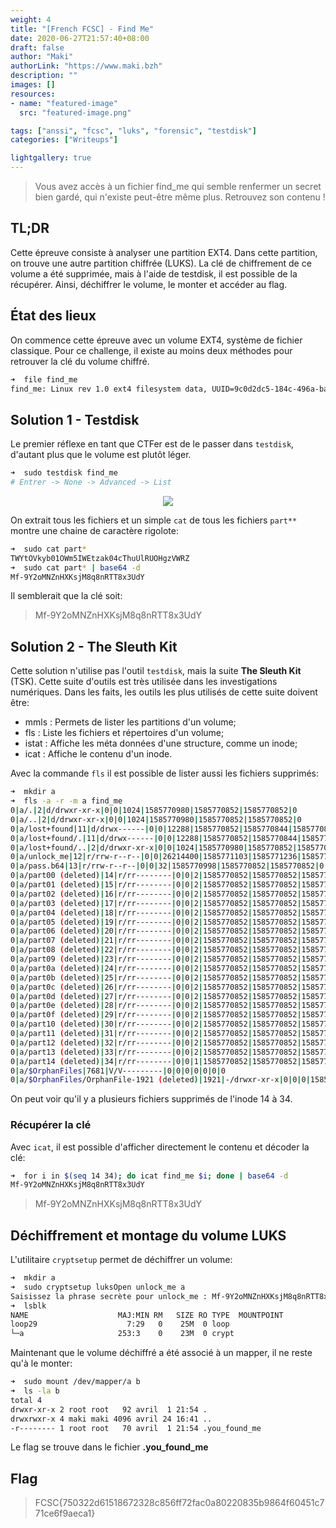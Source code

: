 ```yaml
---
weight: 4
title: "[French FCSC] - Find Me"
date: 2020-06-27T21:57:40+08:00
draft: false
author: "Maki"
authorLink: "https://www.maki.bzh"
description: ""
images: []
resources:
- name: "featured-image"
  src: "featured-image.png"

tags: ["anssi", "fcsc", "luks", "forensic", "testdisk"]
categories: ["Writeups"]

lightgallery: true
---
```


>Vous avez accès à un fichier find_me qui semble renfermer un secret bien gardé, qui n'existe peut-être même plus. Retrouvez son contenu !

## TL;DR

Cette épreuve consiste à analyser une partition EXT4. Dans cette partition, on trouve une autre partition chiffrée (LUKS). La clé de chiffrement de ce volume a été supprimée, mais à l'aide de testdisk, il est possible de la récupérer. Ainsi, déchiffrer le volume, le monter et accéder au flag.

## État des lieux

On commence cette épreuve avec un volume EXT4, système de fichier classique. Pour ce challenge, il existe au moins deux méthodes pour retrouver la clé du volume chiffré.

```bash
➜  file find_me 
find_me: Linux rev 1.0 ext4 filesystem data, UUID=9c0d2dc5-184c-496a-ba8e-477309e521d9, volume name "find_me" (needs journal recovery) (extents) (64bit) (large files) (huge files)
```

## Solution 1 - Testdisk

Le premier réflexe en tant que CTFer est de le passer dans `testdisk`, d'autant plus que le volume est plutôt léger.

```bash
➜  sudo testdisk find_me
# Entrer -> None -> Advanced -> List
```

<center>

![](https://i.imgur.com/QrHBHMJ.png)

</center>

On extrait tous les fichiers et un simple `cat` de tous les fichiers `part**` montre une chaine de caractère rigolote:

```bash
➜  sudo cat part*
TWYtOVkyb01OWm5IWEtzak04cThuUlRUOHgzVWRZ
➜  sudo cat part* | base64 -d
Mf-9Y2oMNZnHXKsjM8q8nRTT8x3UdY
```

Il semblerait que la clé soit:

> Mf-9Y2oMNZnHXKsjM8q8nRTT8x3UdY

## Solution 2 - The Sleuth Kit

Cette solution n'utilise pas l'outil `testdisk`, mais la suite __The Sleuth Kit__ (TSK). Cette suite d'outils est très utilisée dans les investigations numériques. Dans les faits, les outils les plus utilisés de cette suite doivent être:

* mmls : Permets de lister les partitions d'un volume;
* fls : Liste les fichiers et répertoires d'un volume;
* istat : Affiche les méta données d'une structure, comme un inode;
* icat : Affiche le contenu d'un inode.

Avec la commande `fls` il est possible de lister aussi les fichiers supprimés:

```bash
➜  mkdir a
➜  fls -a -r -m a find_me 
0|a/.|2|d/drwxr-xr-x|0|0|1024|1585770980|1585770852|1585770852|0
0|a/..|2|d/drwxr-xr-x|0|0|1024|1585770980|1585770852|1585770852|0
0|a/lost+found|11|d/drwx------|0|0|12288|1585770852|1585770844|1585770844|0
0|a/lost+found/.|11|d/drwx------|0|0|12288|1585770852|1585770844|1585770844|0
0|a/lost+found/..|2|d/drwxr-xr-x|0|0|1024|1585770980|1585770852|1585770852|0
0|a/unlock_me|12|r/rrw-r--r--|0|0|26214400|1585771103|1585771236|1585771236|0
0|a/pass.b64|13|r/rrw-r--r--|0|0|32|1585770998|1585770852|1585770852|0
0|a/part00 (deleted)|14|r/rr--------|0|0|2|1585770852|1585770852|1585770852|0
0|a/part01 (deleted)|15|r/rr--------|0|0|2|1585770852|1585770852|1585770852|0
0|a/part02 (deleted)|16|r/rr--------|0|0|2|1585770852|1585770852|1585770852|0
0|a/part03 (deleted)|17|r/rr--------|0|0|2|1585770852|1585770852|1585770852|0
0|a/part04 (deleted)|18|r/rr--------|0|0|2|1585770852|1585770852|1585770852|0
0|a/part05 (deleted)|19|r/rr--------|0|0|2|1585770852|1585770852|1585770852|0
0|a/part06 (deleted)|20|r/rr--------|0|0|2|1585770852|1585770852|1585770852|0
0|a/part07 (deleted)|21|r/rr--------|0|0|2|1585770852|1585770852|1585770852|0
0|a/part08 (deleted)|22|r/rr--------|0|0|2|1585770852|1585770852|1585770852|0
0|a/part09 (deleted)|23|r/rr--------|0|0|2|1585770852|1585770852|1585770852|0
0|a/part0a (deleted)|24|r/rr--------|0|0|2|1585770852|1585770852|1585770852|0
0|a/part0b (deleted)|25|r/rr--------|0|0|2|1585770852|1585770852|1585770852|0
0|a/part0c (deleted)|26|r/rr--------|0|0|2|1585770852|1585770852|1585770852|0
0|a/part0d (deleted)|27|r/rr--------|0|0|2|1585770852|1585770852|1585770852|0
0|a/part0e (deleted)|28|r/rr--------|0|0|2|1585770852|1585770852|1585770852|0
0|a/part0f (deleted)|29|r/rr--------|0|0|2|1585770852|1585770852|1585770852|0
0|a/part10 (deleted)|30|r/rr--------|0|0|2|1585770852|1585770852|1585770852|0
0|a/part11 (deleted)|31|r/rr--------|0|0|2|1585770852|1585770852|1585770852|0
0|a/part12 (deleted)|32|r/rr--------|0|0|2|1585770852|1585770852|1585770852|0
0|a/part13 (deleted)|33|r/rr--------|0|0|2|1585770852|1585770852|1585770852|0
0|a/part14 (deleted)|34|r/rr--------|0|0|1|1585770852|1585770852|1585770852|0
0|a/$OrphanFiles|7681|V/V---------|0|0|0|0|0|0|0
0|a/$OrphanFiles/OrphanFile-1921 (deleted)|1921|-/drwxr-xr-x|0|0|0|1585770852|1585770852|1585770852|0
```

On peut voir qu'il y a plusieurs fichiers supprimés de l'inode 14 à 34.

### Récupérer la clé 

Avec `icat`, il est possible d'afficher directement le contenu et décoder la clé:

```bash
➜  for i in $(seq 14 34); do icat find_me $i; done | base64 -d
Mf-9Y2oMNZnHXKsjM8q8nRTT8x3UdY
```

> Mf-9Y2oMNZnHXKsjM8q8nRTT8x3UdY

## Déchiffrement et montage du volume LUKS

L'utilitaire `cryptsetup` permet de déchiffrer un volume:

```bash
➜  mkdir a
➜  sudo cryptsetup luksOpen unlock_me a 
Saisissez la phrase secrète pour unlock_me : Mf-9Y2oMNZnHXKsjM8q8nRTT8x3UdY
➜  lsblk
NAME                    MAJ:MIN RM   SIZE RO TYPE  MOUNTPOINT
loop29                    7:29   0    25M  0 loop  
└─a                     253:3    0    23M  0 crypt 
```

Maintenant que le volume déchiffré a été associé à un mapper, il ne reste qu'à le monter:

```bash
➜  sudo mount /dev/mapper/a b 
➜  ls -la b 
total 4
drwxr-xr-x 2 root root   92 avril  1 21:54 .
drwxrwxr-x 4 maki maki 4096 avril 24 16:41 ..
-r-------- 1 root root   70 avril  1 21:54 .you_found_me
```

Le flag se trouve dans le fichier __.you_found_me__

## Flag

> FCSC{750322d61518672328c856ff72fac0a80220835b9864f60451c771ce6f9aeca1}